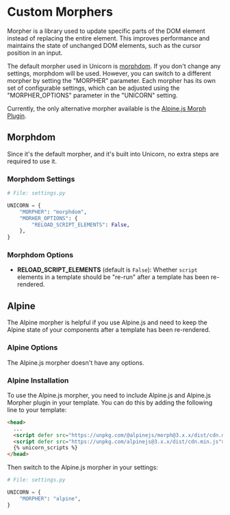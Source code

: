 # Custom Morphers

Morpher is a library used to update specific parts of the DOM element instead of replacing the entire element. This improves performance and maintains the state of unchanged DOM elements, such as the cursor position in an input.

The default morpher used in Unicorn is [morphdom](https://github.com/patrick-steele-idem/morphdom). If you don't change any settings, morphdom will be used. However, you can switch to a different morpher by setting the "MORPHER" parameter. Each morpher has its own set of configurable settings, which can be adjusted using the "MORPHER_OPTIONS" parameter in the "UNICORN" setting.

Currently, the only alternative morpher available is the [Alpine.js Morph Plugin](https://alpinejs.dev/plugins/morph).

## Morphdom

Since it's the default morpher, and it's built into Unicorn, no extra steps are required to use it.

### Morphdom Settings

```python
# File: settings.py

UNICORN = {
    "MORPHER": "morphdom",
    "MORHER_OPTIONS": {
        "RELOAD_SCRIPT_ELEMENTS": False,
    },
}
```

### Morphdom Options

- **RELOAD_SCRIPT_ELEMENTS** (default is `False`): Whether `script` elements in a template should be "re-run" after a template has been re-rendered.

## Alpine

The Alpine morpher is helpful if you use Alpine.js and need to keep the Alpine state of your components after a template has been re-rendered.


### Alpine Options

The Alpine.js morpher doesn't have any options.

### Alpine Installation

To use the Alpine.js morpher, you need to include Alpine.js and Alpine.js Morpher plugin in your template. You can do this by adding the following line to your template:

```html
<head>
  ...
  <script defer src="https://unpkg.com/@alpinejs/morph@3.x.x/dist/cdn.min.js"></script>
  <script defer src="https://unpkg.com/alpinejs@3.x.x/dist/cdn.min.js"></script>
  {% unicorn_scripts %}
</head>
```

Then switch to the Alpine.js morpher in your settings:

```python
# File: settings.py

UNICORN = {
    "MORPHER": "alpine",
}
```
